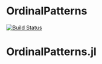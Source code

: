 # OrdinalPatterns

[![Build Status](https://github.com/AdaemmerP/OrdinalPatterns.jl/actions/workflows/CI.yml/badge.svg?branch=main)](https://github.com/AdaemmerP/OrdinalPatterns.jl/actions/workflows/CI.yml?query=branch%3Amain)
# OrdinalPatterns.jl
